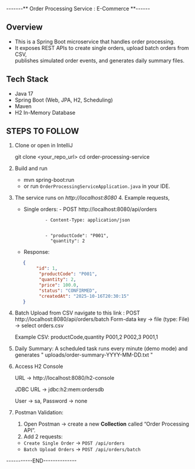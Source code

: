 -------** Order Processing Service : E-Commerce **------
## Overview ##
* This is a Spring Boot microservice that handles order processing.  
* It exposes REST APIs to create single orders, upload batch orders from CSV,  
  publishes simulated order events, and generates daily summary files.

## Tech Stack ##

* Java 17
* Spring Boot (Web, JPA, H2, Scheduling)
* Maven
* H2 In-Memory Database

## STEPS TO FOLLOW ##

1. Clone or open in IntelliJ

     git clone <your_repo_url>
     cd order-processing-service

2. Build and run
   * mvn spring-boot:run
   * or run `OrderProcessingServiceApplication.java` in your IDE.

3. The service runs on *http://localhost:8080*
   4. Example requests,
      * Single orders: - POST http://localhost:8080/api/orders

                    - Content-Type: application/json

                
                    - "productCode": "P001",
                      "quantity": 2
      * Response:
      ```json
         {
              "id": 1,
               "productCode": "P001",
               "quantity": 2,
               "price": 100.0,
               "status": "CONFIRMED",
               "createdAt": "2025-10-16T20:30:15"
         }
5. Batch Upload from CSV
   navigate to this link : POST http://localhost:8080/api/orders/batch
   Form-data key → file (type: File) → select orders.csv

   Example CSV: productCode,quantity
                P001,2 
                P002,3
                P001,1

 6. Daily Summary: A scheduled task runs every minute (demo mode) and generates " uploads/order-summary-YYYY-MM-DD.txt "       
 
 7. Access H2 Console

    URL → http://localhost:8080/h2-console

    JDBC URL → jdbc:h2:mem:ordersdb

    User → sa, Password → none
8. Postman Validation:
   1. Open Postman → create a new **Collection** called “Order Processing API”.
   2. Add 2 requests:
     - `Create Single Order` → `POST /api/orders`
     - `Batch Upload Orders` → `POST /api/orders/batch`
   
-----------END--------------      



